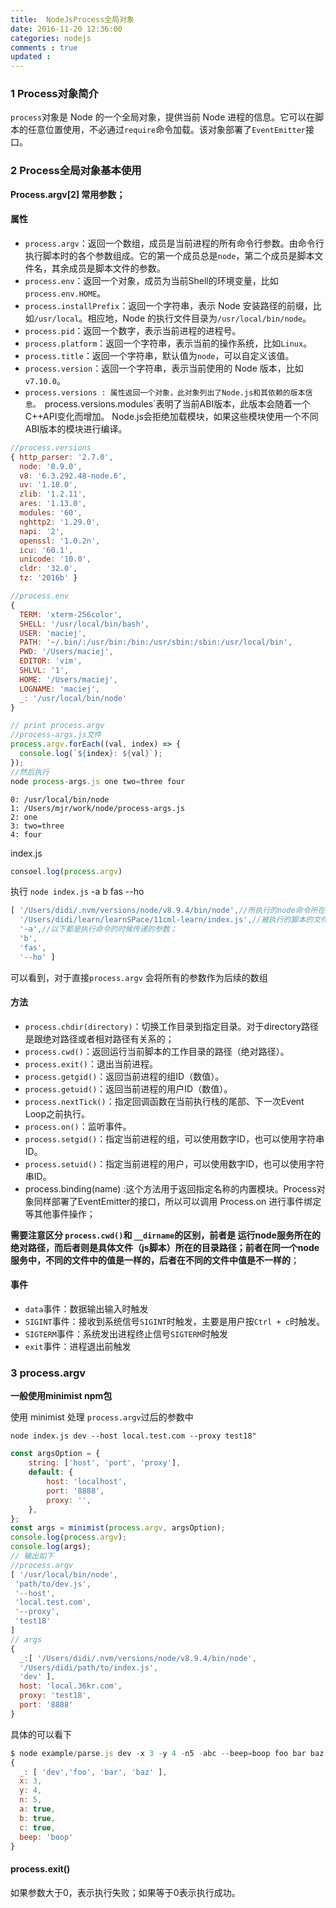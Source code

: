 ```yaml
---
title:  NodeJsProcess全局对象 
date: 2016-11-20 12:36:00
categories: nodejs
comments : true 
updated : 
---
```

### 1 Process对象简介

`process`对象是 Node 的一个全局对象，提供当前 Node 进程的信息。它可以在脚本的任意位置使用，不必通过`require`命令加载。该对象部署了`EventEmitter`接口。

### 2 Process全局对象基本使用

**Process.argv[2] 常用参数；**

#### 属性

- `process.argv`：返回一个数组，成员是当前进程的所有命令行参数。由命令行执行脚本时的各个参数组成。它的第一个成员总是`node`，第二个成员是脚本文件名，其余成员是脚本文件的参数。
- `process.env`：返回一个对象，成员为当前Shell的环境变量，比如`process.env.HOME`。
- `process.installPrefix`：返回一个字符串，表示 Node 安装路径的前缀，比如`/usr/local`。相应地，Node 的执行文件目录为`/usr/local/bin/node`。
- `process.pid`：返回一个数字，表示当前进程的进程号。
- `process.platform`：返回一个字符串，表示当前的操作系统，比如`Linux`。
- `process.title`：返回一个字符串，默认值为`node`，可以自定义该值。
- `process.version`：返回一个字符串，表示当前使用的 Node 版本，比如`v7.10.0`。
- `process.versions : 属性返回一个对象，此对象列出了Node.js和其依赖的版本信息。 `process.versions.modules`表明了当前ABI版本，此版本会随着一个C++API变化而增加。 Node.js会拒绝加载模块，如果这些模块使用一个不同ABI版本的模块进行编译。

```javascript
//process.versions
{ http_parser: '2.7.0',
  node: '8.9.0',
  v8: '6.3.292.48-node.6',
  uv: '1.18.0',
  zlib: '1.2.11',
  ares: '1.13.0',
  modules: '60',
  nghttp2: '1.29.0',
  napi: '2',
  openssl: '1.0.2n',
  icu: '60.1',
  unicode: '10.0',
  cldr: '32.0',
  tz: '2016b' }

```

```javascript
//process.env
{
  TERM: 'xterm-256color',
  SHELL: '/usr/local/bin/bash',
  USER: 'maciej',
  PATH: '~/.bin/:/usr/bin:/bin:/usr/sbin:/sbin:/usr/local/bin',
  PWD: '/Users/maciej',
  EDITOR: 'vim',
  SHLVL: '1',
  HOME: '/Users/maciej',
  LOGNAME: 'maciej',
  _: '/usr/local/bin/node'
}

```




```javascript
// print process.argv
//process-args.js文件
process.argv.forEach((val, index) => {
  console.log(`${index}: ${val}`);
});
//然后执行
node process-args.js one two=three four
```

```
0: /usr/local/bin/node
1: /Users/mjr/work/node/process-args.js
2: one
3: two=three
4: four
```

index.js

```javascript
consoel.log(process.argv)
```

执行 `node index.js` -a b fas --ho

```javascript
[ '/Users/didi/.nvm/versions/node/v8.9.4/bin/node',//所执行的node命令所在文件路径
  '/Users/didi/learn/learnSPace/11cml-learn/index.js',//被执行的脚本的文件名路径
  '-a',//以下都是执行命令的时候传递的参数；
  'b',
  'fas',
  '--ho' ]
```

可以看到，对于直接`process.argv` 会将所有的参数作为后续的数组

#### 方法 

- `process.chdir(directory)`：切换工作目录到指定目录。对于directory路径是跟绝对路径或者相对路径有关系的；
- `process.cwd()`：返回运行当前脚本的工作目录的路径（绝对路径）。
- `process.exit()`：退出当前进程。
- `process.getgid()`：返回当前进程的组ID（数值）。
- `process.getuid()`：返回当前进程的用户ID（数值）。
- `process.nextTick()`：指定回调函数在当前执行栈的尾部、下一次Event Loop之前执行。
- `process.on()`：监听事件。
- `process.setgid()`：指定当前进程的组，可以使用数字ID，也可以使用字符串ID。
- `process.setuid()`：指定当前进程的用户，可以使用数字ID，也可以使用字符串ID。
- process.binding(name) :这个方法用于返回指定名称的内置模块。Process对象同样部署了EventEmitter的接口，所以可以调用 Process.on 进行事件绑定等其他事件操作；

**需要注意区分 `process.cwd()`和 `__dirname`的区别，前者是 运行node服务所在的绝对路径，而后者则是具体文件（js脚本）所在的目录路径；前者在同一个node服务中，不同的文件中的值是一样的，后者在不同的文件中值是不一样的**；

#### 事件

- `data`事件：数据输出输入时触发
- `SIGINT`事件：接收到系统信号`SIGINT`时触发，主要是用户按`Ctrl + c`时触发。
- `SIGTERM`事件：系统发出进程终止信号`SIGTERM`时触发
- `exit`事件：进程退出前触发

### 3 process.argv

**一般使用minimist  npm包**

使用  minimist 处理 `process.argv`过后的参数中

```
node index.js dev --host local.test.com --proxy test18"
```

```javascript
const argsOption = {
    string: ['host', 'port', 'proxy'],
    default: {
        host: 'localhost',
        port: '8888',
        proxy: '',
    },
};
const args = minimist(process.argv, argsOption);
console.log(process.argv);
console.log(args);
// 输出如下
//process.argv
[ '/usr/local/bin/node',
 'path/to/dev.js',
 '--host',
 'local.test.com',
 '--proxy',
 'test18'
]
// args
{ 
  _:[ '/Users/didi/.nvm/versions/node/v8.9.4/bin/node',
  '/Users/didi/path/to/index.js',
  'dev' ],
  host: 'local.36kr.com',
  proxy: 'test18',
  port: '8888' 
}
```

具体的可以看下

```javascript
$ node example/parse.js dev -x 3 -y 4 -n5 -abc --beep=boop foo bar baz
{ 
  _: [ 'dev','foo', 'bar', 'baz' ],
  x: 3,
  y: 4,
  n: 5,
  a: true,
  b: true,
  c: true,
  beep: 'boop'
}

```



#### process.exit() 

如果参数大于0，表示执行失败；如果等于0表示执行成功。 


